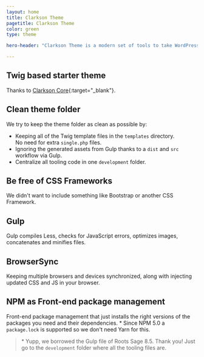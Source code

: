 ```yaml
---
layout: home
title: Clarkson Theme
pagetitle: Clarkson Theme
color: green
type: theme

hero-header: "Clarkson Theme is a modern set of tools to take WordPress theme development back to 21st century without losing touch with WordPress." 

---
```


## Twig based starter theme
Thanks to [Clarkson Core](http://wp-clarkson.com/core){:target="_blank"}.

## Clean theme folder
We try to keep the theme folder as clean as possible by:  

- Keeping all of the Twig template files in the `templates` directory.  
No need for extra `single.php` files.  
- Ignoring the generated assets from Gulp thanks to a `dist` and `src` workflow via Gulp.  
- Centralize all tooling code in one `development` folder.

## Be free of CSS Frameworks
We didn't want to include something like Bootstrap or another CSS Framework.

## Gulp
Gulp compiles Less, checks for JavaScript errors, optimizes images, concatenates and minifies files.

## BrowserSync
Keeping multiple browsers and devices synchronized, along with injecting updated CSS and JS in your browser.

## NPM as Front-end package management
Front-end package management that just installs the right versions of the packages you need and their dependencies. *
Since NPM 5.0 a `package.lock` is supported so we don't need Yarn for this.


> \* Yupp, we borrowed the Gulp file of Roots Sage 8.5. Thank you! Just go to the `development` folder where all the tooling files are.
